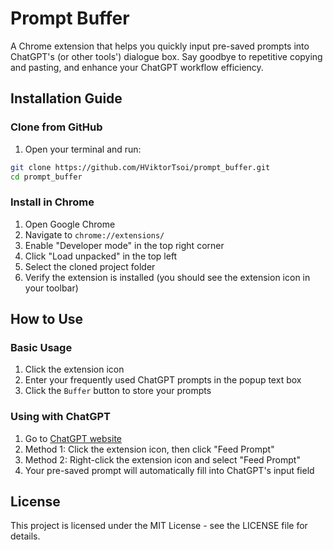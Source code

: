 # Prompt Buffer

A Chrome extension that helps you quickly input pre-saved prompts into ChatGPT's (or other tools') dialogue box. Say goodbye to repetitive copying and pasting, and enhance your ChatGPT workflow efficiency.

<!-- ## Features

- 🚀 Quick storage and retrieval of frequently used ChatGPT prompts
- 📝 Support for saving and managing prompts
- 🖱️ Right-click menu for quick paste functionality
- 💡 Smart recognition of ChatGPT input field
- 🎯 One-click filling without copy-paste -->

## Installation Guide

### Clone from GitHub

1. Open your terminal and run:
```bash
git clone https://github.com/HViktorTsoi/prompt_buffer.git
cd prompt_buffer
```

### Install in Chrome

1. Open Google Chrome
2. Navigate to `chrome://extensions/`
3. Enable "Developer mode" in the top right corner
4. Click "Load unpacked" in the top left
5. Select the cloned project folder
6. Verify the extension is installed (you should see the extension icon in your toolbar)

## How to Use

### Basic Usage

1. Click the extension icon
2. Enter your frequently used ChatGPT prompts in the popup text box
3. Click the `Buffer` button to store your prompts

### Using with ChatGPT

1. Go to [ChatGPT website](https://chat.openai.com/)
2. Method 1: Click the extension icon, then click "Feed Prompt"
3. Method 2: Right-click the extension icon and select "Feed Prompt"
4. Your pre-saved prompt will automatically fill into ChatGPT's input field


## License

This project is licensed under the MIT License - see the LICENSE file for details.
